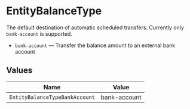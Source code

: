 # EntityBalanceType

The default destination of automatic scheduled transfers. Currently only `bank-account` is supported.

* `bank-account` — Transfer the balance amount to an external bank account


## Values

| Name                           | Value                          |
| ------------------------------ | ------------------------------ |
| `EntityBalanceTypeBankAccount` | bank-account                   |
